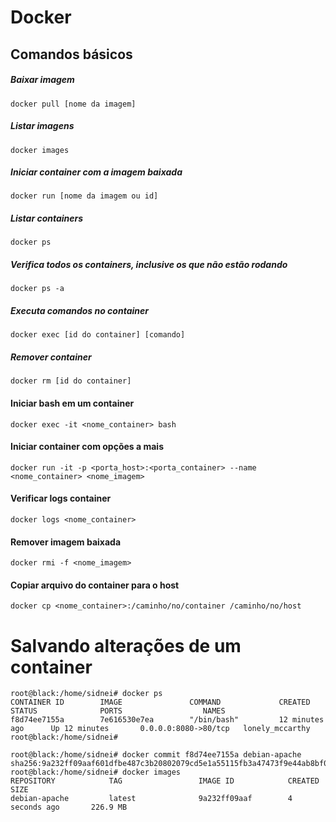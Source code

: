 # Docker
## Comandos básicos
##### Baixar imagem
`docker pull [nome da imagem]`
##### Listar imagens
`docker images`
##### Iniciar container com a imagem baixada
`docker run [nome da imagem ou id]`
##### Listar containers
`docker ps`
##### Verifica todos os containers, inclusive os que não estão rodando
`docker ps -a`
##### Executa comandos no container
`docker exec [id do container] [comando]`
##### Remover container
`docker rm [id do container]`

#### Iniciar bash em um container
```shell
docker exec -it <nome_container> bash
```
#### Iniciar container com opções a mais
```shell
docker run -it -p <porta_host>:<porta_container> --name <nome_container> <nome_imagem>
```

#### Verificar logs container
```shell
docker logs <nome_container>
```

#### Remover imagem baixada
```shell
docker rmi -f <nome_imagem>
```

#### Copiar arquivo do container para o host
```shell
docker cp <nome_container>:/caminho/no/container /caminho/no/host
```

# Salvando alterações de um container
```shell
root@black:/home/sidnei# docker ps
CONTAINER ID        IMAGE               COMMAND             CREATED             STATUS              PORTS                  NAMES
f8d74ee7155a        7e616530e7ea        "/bin/bash"         12 minutes ago      Up 12 minutes       0.0.0.0:8080->80/tcp   lonely_mccarthy
root@black:/home/sidnei#

root@black:/home/sidnei# docker commit f8d74ee7155a debian-apache
sha256:9a232ff09aaf601dfbe487c3b20802079cd5e1a55115fb3a47473f9e44ab8bf0
root@black:/home/sidnei# docker images
REPOSITORY            TAG                 IMAGE ID            CREATED             SIZE
debian-apache         latest              9a232ff09aaf        4 seconds ago       226.9 MB
```
